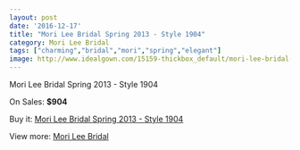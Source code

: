 ```yaml
---
layout: post
date: '2016-12-17'
title: "Mori Lee Bridal Spring 2013 - Style 1904"
category: Mori Lee Bridal
tags: ["charming","bridal","mori","spring","elegant"]
image: http://www.idealgown.com/15159-thickbox_default/mori-lee-bridal-spring-2013-style-1904.jpg
---
```

Mori Lee Bridal Spring 2013 - Style 1904

On Sales: **$904**
<a href="https://www.idealgown.com/en/mori-lee-bridal/6077-mori-lee-bridal-spring-2013-style-1904.html"><amp-img layout="responsive" width="600" height="600" src="//www.idealgown.com/15159-thickbox_default/mori-lee-bridal-spring-2013-style-1904.jpg" alt="Mori Lee Bridal Spring 2013 - Style 1904 0" /></a>
<a href="https://www.idealgown.com/en/mori-lee-bridal/6077-mori-lee-bridal-spring-2013-style-1904.html"><amp-img layout="responsive" width="600" height="600" src="//www.idealgown.com/15161-thickbox_default/mori-lee-bridal-spring-2013-style-1904.jpg" alt="Mori Lee Bridal Spring 2013 - Style 1904 1" /></a>
<a href="https://www.idealgown.com/en/mori-lee-bridal/6077-mori-lee-bridal-spring-2013-style-1904.html"><amp-img layout="responsive" width="600" height="600" src="//www.idealgown.com/15160-thickbox_default/mori-lee-bridal-spring-2013-style-1904.jpg" alt="Mori Lee Bridal Spring 2013 - Style 1904 2" /></a>

Buy it: [Mori Lee Bridal Spring 2013 - Style 1904](https://www.idealgown.com/en/mori-lee-bridal/6077-mori-lee-bridal-spring-2013-style-1904.html "Mori Lee Bridal Spring 2013 - Style 1904")

View more: [Mori Lee Bridal](https://www.idealgown.com/en/90-mori-lee-bridal "Mori Lee Bridal")